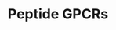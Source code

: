 ---
annotations:
- id: PW:0000125
  parent: signaling pathway
  type: Pathway Ontology
  value: G protein mediated signaling pathway
authors:
- MaintBot
- Fehrhart
description: ''
last-edited: 2016-08-01
organisms:
- Danio rerio
redirect_from:
- /index.php/Pathway:WP1338
- /instance/WP1338
- /instance/WP1338_rr88301
revision: r88301
schema-jsonld:
- '@context': https://schema.org/
  '@id': https://wikipathways.github.io/pathways/WP1338.html
  '@type': Dataset
  creator:
    '@type': Organization
    name: WikiPathways
  description: ''
  keywords:
  - CH211-150O20.3
  - CH211-1N9.11
  - LOC100001306
  - LOC100004831
  - LOC100004938
  - LOC100005361
  - LOC557645
  - LOC560609
  - LOC566521
  - LOC566989
  - LOC567289
  - LOC568254
  - LOC569038
  - LOC796724
  - LOC797181
  - NPY2R
  - OPRD1
  - bdkrb1
  - c3ar1
  - c5ar1
  - ccr7
  - cxcr3.1
  - cxcr3.2
  - ednra
  - ednrb1
  - fshr
  - lhcgr
  - mc1r
  - mc2r
  - mc3r
  - mc4r
  - mc5ra
  - nmbrl
  - npy1r
  - npy4r
  - oprk1
  - oprl
  - oprm1
  - zgc:113016
  - zgc:85682
  license: CC0
  name: Peptide GPCRs
seo: CreativeWork
title: Peptide GPCRs
wpid: WP1338
---